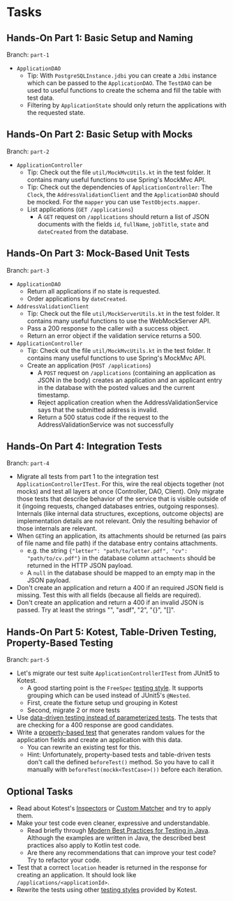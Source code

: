 # Tasks

## Hands-On Part 1: Basic Setup and Naming

Branch: `part-1`

- `ApplicationDAO`
    - Tip: With `PostgreSQLInstance.jdbi` you can create a `Jdbi` instance which can be passed to the `ApplicationDAO`. The `TestDAO` can be used to useful functions to create the schema and fill the table with test data.
    - Filtering by `ApplicationState` should only return the applications with the requested state.

## Hands-On Part 2: Basic Setup with Mocks

Branch: `part-2`

- `ApplicationController`
    - Tip: Check out the file `util/MockMvcUtils.kt` in the test folder. It contains many useful functions to use Spring's MockMvc API.
    - Tip: Check out the dependencies of `ApplicationController`: The `Clock`, the `AddressValidationClient` and the `ApplicationDAO` should be mocked. For the `mapper` you can use `TestObjects.mapper`.
    - List applications (`GET /applications`)
        - A `GET` request on `/applications` should return a list of JSON documents with the fields `id`, `fullName`, `jobTitle`, `state` and `dateCreated` from the database. 

## Hands-On Part 3: Mock-Based Unit Tests

Branch: `part-3`

- `ApplicationDAO`
    - Return all applications if no state is requested.
    - Order applications by `dateCreated`.
- `AddressValidationClient`
    - Tip: Check out the file `util/MockServerUtils.kt` in the test folder. It contains many useful functions to use the WebMockServer API.
    - Pass a 200 response to the caller with a success object.
    - Return an error object if the validation service returns a 500.
- `ApplicationController`
    - Tip: Check out the file `util/MockMvcUtils.kt` in the test folder. It contains many useful functions to use Spring's MockMvc API.
    - Create an application (`POST /applications`)
        - A `POST` request on `/applications` (containing an application as JSON in the body) creates an application and an applicant entry in the database with the posted values and the current timestamp.
        - Reject application creation when the AddressValidationService says that the submitted address is invalid.
        - Return a 500 status code if the request to the AddressValidationService was not successfully
    
## Hands-On Part 4: Integration Tests

Branch: `part-4`

- Migrate all tests from part 1 to the integration test `ApplicationControllerITest`. For this, wire the real objects together (not mocks) and test all layers at once (Controller, DAO, Client). Only migrate those tests that describe behavior of the service that is visible outside of it (ingoing requests, changed databases entries, outgoing responses). Internals (like internal data structures, exceptions, outcome objects) are implementation details are not relevant. Only the resulting behavior of those internals are relevant.
- When `GET`ing an application, its attachments should be returned (as pairs of file name and file path) if the database entry contains attachments.
    - e.g. the string `{"letter": "path/to/letter.pdf", "cv": "path/to/cv.pdf"}` in the database column `attachments` should be returned in the HTTP JSON payload.
    - A `null` in the database should be mapped to an empty map in the JSON payload.
- Don't create an application and return a 400 if an required JSON field is missing. Test this with all fields (because all fields are required).
- Don't create an application and return a 400 if an invalid JSON is passed. Try at least the strings "", "asdf", "2", "{}", "[]".

## Hands-On Part 5: Kotest, Table-Driven Testing, Property-Based Testing

Branch: `part-5`

- Let's migrate our test suite `ApplicationControllerITest` from JUnit5 to Kotest.
    - A good starting point is the `FreeSpec` [testing style](https://github.com/kotest/kotest/blob/master/doc/styles.md). It supports grouping which can be used instead of JUnit5's `@Nested`.
    - First, create the fixture setup und grouping in Kotest
    - Second, migrate 2 or more tests
- Use [data-driven testing instead of parameterized tests](https://github.com/kotest/kotest/blob/master/doc/data_driven_testing.md). The tests that are checking for a 400 response are good candidates.
- Write a [property-based test](https://github.com/kotest/kotest/blob/master/doc/property_testing.md) that generates random values for the application fields and create an application with this data.
    - You can rewrite an existing test for this.
    - Hint: Unfortunately, property-based tests and table-driven tests don't call the defined `beforeTest()` method. So you have to call it manually with `beforeTest(mockk<TestCase>())` before each iteration.

## Optional Tasks

- Read about Kotest's [Inspectors](https://github.com/kotest/kotest/blob/master/doc/reference.md#inspectors) or [Custom Matcher](https://github.com/kotest/kotest/blob/master/doc/reference.md#custom-matchers) and try to apply them.
- Make your test code even cleaner, expressive and understandable.
    - Read briefly through [Modern Best Practices for Testing in Java](https://phauer.com/2019/modern-best-practices-testing-java/). Although the examples are written in Java, the described best practices also apply to Kotlin test code. 
    - Are there any recommendations that can improve your test code? Try to refactor your code.
- Test that a correct `location` header is returned in the response for creating an application. It should look like `/applications/<applicationId>`.
- Rewrite the tests using other [testing styles](https://github.com/kotest/kotest/blob/master/doc/styles.md) provided by Kotest.